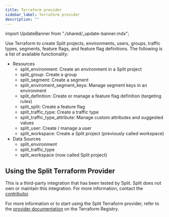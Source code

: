 ```yaml
---
title: Terraform provider
sidebar_label: Terraform provider
description: ""
---
```


<p>
  <button hidden style={{borderRadius:'8px', border:'1px', fontFamily:'Courier New', fontWeight:'800', textAlign:'left'}}> help.split.io link: https://help.split.io/hc/en-us/articles/6191463919885-Terraform-provider </button>
</p>

import UpdateBanner from "./shared/_update-banner.mdx";

 <UpdateBanner integration={frontMatter.title} />

Use Terraform to create Split projects, environments, users, groups, traffic types, segments, feature flags, and feature flag definitions. The following is a list of available functionality:

* Resources
  * split_environment: Create an environment in a Split project
  * split_group: Create a group
  * split_segment: Create a segment
  * split_enviroment_segment_keys: Manage segment keys in an environment
  * split_definition: Create or manage a feature flag definition (targeting rules)
  * split_split: Create a feature flag
  * split_traffic_type: Create a traffic type
  * split_traffic_type_attribute: Manage custom attributes and suggested values
  * split_user: Create / manage a user
  * split_workspace: Create a Split project (previously called workspace)
* Data Sources
  * split_environment
  * split_traffic_type
  * split_workspace (now called Split project)

## Using the Split Terraform Provider

This is a third-party integration that has been tested by Split. Split does not own or maintain this integration. For more information, contact the [contributor](https://github.com/davidji99/terraform-provider-split/issues).

For more information or to start using the Split Terraform provider, refer to the [provider documentation](https://registry.terraform.io/providers/davidji99/split/latest/docs) on the Terraform Registry.
